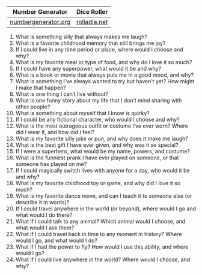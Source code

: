 
| Number Generator                                                         | Dice Roller                           |
| ------------------------------------------------------------------------ | ------------------------------------- |
| [numbergenerator.org](https://numbergenerator.org/randomnumbergenerator) | [rolladie.net](https://rolladie.net/) |

1. What is something silly that always makes me laugh?
2. What is a favorite childhood memory that still brings me joy?
3. If I could live in any time period or place, where would I choose and why?
4. What is my favorite meal or type of food, and why do I love it so much?
5. If I could have any superpower, what would it be and why?
6. What is a book or movie that always puts me in a good mood, and why?
7. What is something I’ve always wanted to try but haven’t yet? How might I make that happen?
8. What is one thing I can’t live without?
9. What is one funny story about my life that I don’t mind sharing with other people?
10. What is something about myself that I know is quirky?
11. If I could be any fictional character, who would I choose and why?
12. What is the most outrageous outfit or costume I’ve ever worn? Where did I wear it, and how did I feel?
13. What is my favorite silly joke or pun, and why does it make me laugh?
14. What is the best gift I have ever given, and why was it so special?
15. If I were a superhero, what would be my name, powers, and costume?
16. What is the funniest prank I have ever played on someone, or that someone has played on me?
17. If I could magically switch lives with anyone for a day, who would it be and why?
18. What is my favorite childhood toy or game, and why did I love it so much?
19. What is my favorite dance move, and can I teach it to someone else (or describe it in words)?
20. If I could travel anywhere in the world (or beyond), where would I go and what would I do there?
21. What if I could talk to any animal? Which animal would I choose, and what would I ask them?
22. What if I could travel back in time to any moment in history? Where would I go, and what would I do?
23. What if I had the power to fly? How would I use this ability, and where would I go?
24. What if I could live anywhere in the world? Where would I choose, and why?